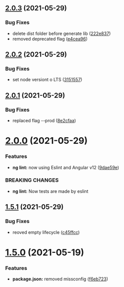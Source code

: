 ## [2.0.3](https://github.com/newaeonweb/ngx-aeon-wrapper/compare/v2.0.2...v2.0.3) (2021-05-29)


### Bug Fixes

* delete dist folder before generate lib ([222e837](https://github.com/newaeonweb/ngx-aeon-wrapper/commit/222e837f2237ad8cf6fa12412aab4ae65e0e9ccc))
* removed deprecated flag ([e4cea96](https://github.com/newaeonweb/ngx-aeon-wrapper/commit/e4cea966b317cdede7c6aab8958d8606562bc195))

## [2.0.2](https://github.com/newaeonweb/ngx-aeon-wrapper/compare/v2.0.1...v2.0.2) (2021-05-29)


### Bug Fixes

* set node versiont o LTS ([3151557](https://github.com/newaeonweb/ngx-aeon-wrapper/commit/3151557963b06b3d3493e177bc89fed2cc52a6ad))

## [2.0.1](https://github.com/newaeonweb/ngx-aeon-wrapper/compare/v2.0.0...v2.0.1) (2021-05-29)


### Bug Fixes

* replaced flag --prod ([8e2cfaa](https://github.com/newaeonweb/ngx-aeon-wrapper/commit/8e2cfaa822f0a413fed4614eeadc9b9a21a45b8c))

# [2.0.0](https://github.com/newaeonweb/ngx-aeon-wrapper/compare/v1.5.1...v2.0.0) (2021-05-29)


### Features

* **ng lint:** now using Eslint and Angular v12 ([9dae59e](https://github.com/newaeonweb/ngx-aeon-wrapper/commit/9dae59e2abc90b90ddfb7334e17d8a5eddbd4669))


### BREAKING CHANGES

* **ng lint:** Now tests are made by eslint

## [1.5.1](https://github.com/newaeonweb/ngx-aeon-wrapper/compare/v1.5.0...v1.5.1) (2021-05-29)


### Bug Fixes

* reoved empty lifecycle ([c45ffcc](https://github.com/newaeonweb/ngx-aeon-wrapper/commit/c45ffcc84218c5012a109d256af2b8b3ee4095d5))

# [1.5.0](https://github.com/newaeonweb/ngx-aeon-wrapper/compare/v1.4.3...v1.5.0) (2021-05-19)


### Features

* **package.json:** removed missconfig ([f6eb723](https://github.com/newaeonweb/ngx-aeon-wrapper/commit/f6eb7236aaa935ad74c2f6e24e650ea34ad83906))

